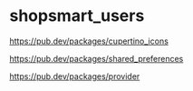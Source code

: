# shopsmart_users


https://pub.dev/packages/cupertino_icons


https://pub.dev/packages/shared_preferences


https://pub.dev/packages/provider